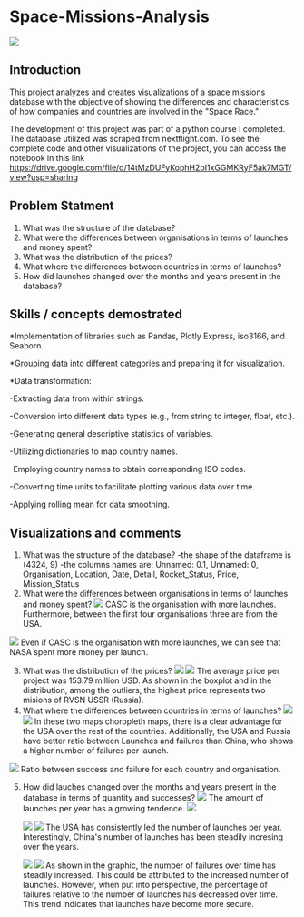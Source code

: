 # Space-Missions-Analysis

![](introduction-photo.jpg)

## Introduction
This project analyzes and creates visualizations of a space missions database with the objective of showing the differences and characteristics of how companies and countries are involved in the "Space Race."

The development of this project was part of a python course I completed. The database utilized was scraped from nextflight.com. To see the complete code and other visualizations of the project, you can access the notebook in this link https://drive.google.com/file/d/14tMzDUFyKophH2bI1xGGMKRyF5ak7MGT/view?usp=sharing


## Problem Statment
1. What was the structure of the database?
2. What were the differences between organisations in terms of launches and money spent?
3. What was the distribution of the prices?
4. What where the differences between countries in terms of launches?
5. How did launches changed over the months and years present in the database?

## Skills / concepts demostrated
*Implementation of libraries such as Pandas, Plotly Express, iso3166, and Seaborn.

*Grouping data into different categories and preparing it for visualization.

*Data transformation:

-Extracting data from within strings.
  
-Conversion into different data types (e.g., from string to integer, float, etc.).
  
-Generating general descriptive statistics of variables.
  
-Utilizing dictionaries to map country names.
  
-Employing country names to obtain corresponding ISO codes.
  
-Converting time units to facilitate plotting various data over time.
  
-Applying rolling mean for data smoothing.

## Visualizations and comments
1. What was the structure of the database?
   -the shape of the dataframe is (4324, 9)
   -the columns names are:
     Unnamed: 0.1,
     Unnamed: 0,
     Organisation,
     Location,
     Date,
     Detail,
     Rocket_Status,
     Price,
     Mission_Status
2. What were the differences between organisations in terms of launches and money spent?
  ![](launchesxorganisation.png)
  CASC is the organisation with more launches. Furthermore, between the first four 
  organisations three are from the USA.

  ![](money-launch-org.png)
  Even if CASC is the organisation with more launches, we can see that NASA spent more money per launch.

3. What was the distribution of the prices?
  ![](how-expensive-are-the-launches.png)
  ![](prices-box-plot.png)
  The average price per project was 153.79 million USD. As shown in the boxplot and in 
  the distribution, among the outliers, the highest price represents two misions of RVSN USSR 
  (Russia).
4. What where the differences between countries in terms of launches?
  ![](launchesxcountry.png)
  ![](failuresxcountry.png)
  In these two maps choropleth maps, there is a clear advantage for the USA over the rest of 
  the countries. Additionally, the USA and Russia have better ratio between Launches 
  and failures than China, who shows a higher number of failures per launch.
  
  ![](pie-mission-status.png)
  Ratio between success and failure for each country and organisation.

5. How did lauches changed over the months and years present in the database in terms of quantity and successes?
   ![](launchesxyear.png)
   The amount of launches per year has a growing tendence.
   ![](month-launcher-roll.png)
   
   ![](year-launches-country.png)
   ![](year-launches-organization.png)
   The USA has consistently led the number of launches per year. Interestingly, China's number 
   of launches has been steadily incresing over the years.

   ![](failuresontime.png)
   ![](pctfailuresxlaunch.png)
   As shown in the graphic, the number of failures over time has steadily increased. This could 
   be attributed to the increased number of launches. However, when put into perspective, the 
   percentage of failures relative to the number of launches has decreased over time. This 
   trend indicates that launches have become more secure.
   
   
